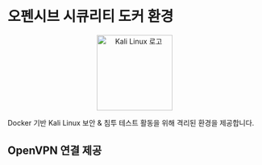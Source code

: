 # 오펜시브 시큐리티 도커 환경

<div align="center">
    <img src="https://www.kali.org/images/kali-dragon-icon.svg" alt="Kali Linux 로고" width="150" />
</div>

Docker 기반 Kali Linux 보안 & 침투 테스트 활동을 위해 격리된 환경을 제공합니다.

## OpenVPN 연결 제공
